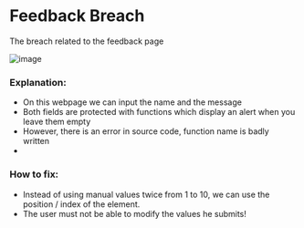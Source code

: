 # Feedback Breach
The breach related to the feedback page

![image](https://user-images.githubusercontent.com/36443074/145081193-523ef1a7-a327-459f-97f7-99f7333ed272.png)



### Explanation:
- On this webpage we can input the name and the message
- Both fields are protected with functions which display an alert when you leave them empty
- However, there is an error in source code, function name is badly written
- 


### How to fix:
- Instead of using manual values twice from 1 to 10, we can use the position / index of the element.
- The user must not be able to modify the values he submits!

